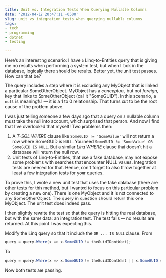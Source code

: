 ```yaml
---
title: Unit vs. Integration Tests When Querying Nullable Columns
date: '2012-04-12 20:47:11 -0500'
slug: unit_vs_integration_tests_when_querying_nullable_columns
tags:
- tech
- programming
- dotnet
- testing

---
```


Here&rsquo;s an interesting scenario: I have a Linq-to-Entities query that is
giving me no results when performing a system test, but when I look in the
database, logically there should be results. Better yet, the unit test passes.
How can that be?

<!-- truncate -->

The query includes a step where it is excluding any MyObject that is linked a
particular SomeOtherObject. MyObject has a _conceptual_, but not _foreign_, key
that links to SomeOtherObject (call it "SomeGUID"). In this scenario, a `null`
is meaningful &mdash; it is a 1 to 0 relationship. That turns out to be the root
cause of the problem above.

I was just telling someone a few days ago that a query on a nullable column must
take the null into account, which surprised that person. And now I find that
I've overlooked that myself! Two problems then:

1. A _T-SQL WHERE_ clause like `SomeGUID !=
'SomeValue'` will not return a row where SomeGUID
is `NULL`. You need `SomeGUID !=
'SomeValue' OR SomeGUID IS NULL`. But a similar
_Linq WHERE_ clause that doesn&rsquo;t hit a database will
return the null row.
1. Unit tests of Linq-to-Entities, that use a fake database, may
not expose some problems with searches that encounter NULL values.
Integration tests are needed for that. Hence, don't forget to also
throw together at least a few integration tests for your
queries.

To prove this, I wrote a new unit test that uses the fake
database (there are other tests for this method, but I wanted to
focus on this particular problem by creating a new one). There is
one MyObject and it is not connected to any SomeOtherObject. The
query in question should return this one MyObject. The unit test
does indeed pass.

I then slightly rewrite the test so that the query is hitting
the real database, but with the same data: an integration test. The
test fails &mdash; no results are returned. At this point I was
expecting this.

Modify the Linq query so that it include the `OR ...
IS NULL` clause. From

```csharp
query = query.Where(x => x.SomeGUID != theGuidIDontWant);
```

To

```csharp
query = query.Where(x => x.SomeGUID != theGuidIDontWant || x.SomeGUID == null);
```

Now both tests are passing.
